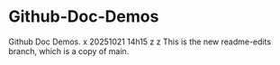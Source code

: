 # Github-Doc-Demos
Github Doc Demos.
 x 
20251021 14h15
 z z
This is the new readme-edits branch, which is a copy of main.
